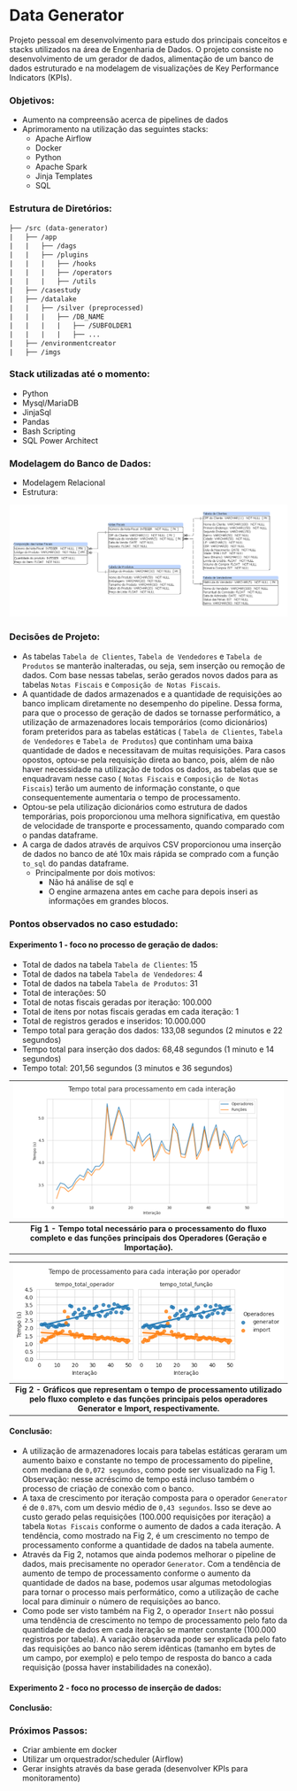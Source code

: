 # Data Generator
Projeto pessoal em desenvolvimento para estudo dos principais conceitos e stacks utilizados na área de Engenharia de Dados. O projeto consiste no desenvolvimento de um gerador de dados, alimentação de um banco de dados estruturado e na modelagem de visualizações de Key Performance Indicators (KPIs).

### Objetivos:
- Aumento na compreensão acerca de pipelines de dados
- Aprimoramento na utilização das seguintes stacks:
    - Apache Airflow
    - Docker
    - Python
    - Apache Spark
    - Jinja Templates
    - SQL

### Estrutura de Diretórios:
```
├── /src (data-generator)
|   ├── /app
|   |   ├── /dags
|   |   ├── /plugins
|   |   |   ├── /hooks
|   |   |   ├── /operators
|   |   |   ├── /utils
|   ├── /casestudy
|   ├── /datalake
|   |   ├── /silver (preprocessed)
|   |   |   ├── /DB_NAME
|   |   |   |   ├── /SUBFOLDER1
|   |   |   |   ├── ...
|   ├── /environmentcreator  
|   ├── /imgs
```
### Stack utilizadas até o momento:
- Python
- Mysql/MariaDB
- JinjaSql
- Pandas
- Bash Scripting
- SQL Power Architect

### Modelagem do Banco de Dados:
- Modelagem Relacional
- Estrutura:

![Logical Model](imgs/logical_model.PNG) 

### Decisões de Projeto:
- As tabelas ``Tabela de Clientes``, ``Tabela de Vendedores`` e ``Tabela de Produtos`` se manterão inalteradas, ou seja, sem inserção ou remoção de dados. Com base nessas tabelas, serão gerados novos dados para as tabelas ``Notas Fiscais`` e ``Composição de Notas Fiscais``.
- A quantidade de dados armazenados e a quantidade de requisições ao banco implicam diretamente no desempenho do pipeline. Dessa forma, para que o processo de geração de dados se tornasse performático, a utilização de armazenadores locais temporários (como dicionários) foram preteridos para as tabelas estáticas ( ``Tabela de Clientes``, ``Tabela de Vendedores`` e ``Tabela de Produtos``) que continham uma baixa quantidade de dados e necessitavam de muitas requisições. Para casos opostos, optou-se pela requisição direta ao banco, pois, além de não haver necessidade na utilização de todos os dados, as tabelas que se enquadravam nesse caso ( ``Notas Fiscais`` e ``Composição de Notas Fiscais``) terão um aumento de informação constante, o que consequentemente aumentaria o tempo de processamento.
- Optou-se pela utilização dicionários como estrutura de dados temporárias, pois proporcionou uma melhora significativa, em questão de velocidade de transporte e processamento, quando comparado com o pandas dataframe.
- A carga de dados através de arquivos CSV proporcionou uma inserção de dados no banco de até 10x mais rápida se comprado com a função ```to_sql``` do pandas dataframe.
    - Principalmente por dois motivos: 
        - Não há análise de sql e
        - O engine armazena antes em cache para depois inseri as informações em grandes blocos.

### Pontos observados no caso estudado:

#### Experimento 1 - foco no processo de geração de dados:
- Total de dados na tabela ``Tabela de Clientes``: 15
- Total de dados na tabela ``Tabela de Vendedores``: 4
- Total de dados na tabela ``Tabela de Produtos``: 31
- Total de interações: 50
- Total de notas fiscais geradas por iteração: 100.000
- Total de itens por notas fiscais geradas em cada iteração: 1
- Total de registros gerados e inseridos: 10.000.000
- Tempo total para geração dos dados: 133,08 segundos (2 minutos e 22 segundos)
- Tempo total para inserção dos dados: 68,48 segundos (1 minuto e 14 segundos)
- Tempo total: 201,56 segundos (3 minutos e 36 segundos)

| ![Total Processing](imgs/total_processing.png) |
|:--:|
|<b>Fig 1 - Tempo total necessário para o processamento do fluxo completo e das funções principais dos Operadores (Geração e Importação). </b>|

| ![Per Operator](imgs/per_operator.png) |
|:--:|
|<b>Fig 2 - Gráficos que representam o tempo de processamento utilizado pelo fluxo completo e das funções principais pelos operadores Generator e Import, respectivamente. </b>|

#### Conclusão:
- A utilização de armazenadores locais para tabelas estáticas geraram um aumento baixo e constante no tempo de processamento do pipeline, com mediana de ``0,072 segundos``, como pode ser visualizado na Fig 1. Observação: nesse acréscimo de tempo está incluso também o processo de criação de conexão com o banco. 
- A taxa de crescimento por iteração composta para o operador ``Generator`` é de ``0.87%``, com um desvio médio de ``0,43 segundos``. Isso se deve ao custo gerado pelas requisições (100.000 requisições por iteração) a tabela ``Notas Fiscais`` conforme o aumento de dados a cada iteração. A tendência, como mostrado na Fig 2, é um crescimento no tempo de processamento conforme a quantidade de dados na tabela aumente.
- Através da Fig 2, notamos que ainda podemos melhorar o pipeline de dados, mais precisamente no operador ``Generator``. Com a tendência de aumento de tempo de processamento conforme o aumento da quantidade de dados na base, podemos usar algumas metodologias para tornar o processo mais performático, como a utilização de cache local para diminuir o número de requisições ao banco.
- Como pode ser visto também na Fig 2, o operador ``Insert`` não possui uma tendência de crescimento no tempo de processamento pelo fato da quantidade de dados em cada iteração se manter constante (100.000 registros por tabela). A variação observada pode ser explicada pelo fato das requisições ao banco não serem idênticas (tamanho em bytes de um campo, por exemplo) e pelo tempo de resposta do banco a cada requisição (possa haver instabilidades na conexão).

#### Experimento 2 - foco no processo de inserção de dados:
#### Conclusão:

### Próximos Passos:
- Criar ambiente em docker
- Utilizar um orquestrador/scheduler (Airflow)
- Gerar insights através da base gerada (desenvolver KPIs para monitoramento)
